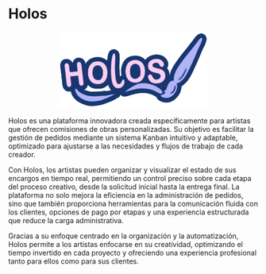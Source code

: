 # Holos

<p align="center">
  <img src="https://raw.githubusercontent.com/Holos-INC/Docusaurus-Holos/main/static/img/logobig.png" alt="Universidad de Sevilla" width="300"/>
</p>


Holos es una plataforma innovadora creada específicamente para artistas que ofrecen comisiones de obras personalizadas. Su objetivo es facilitar la gestión de pedidos mediante un sistema Kanban intuitivo y adaptable, optimizado para ajustarse a las necesidades y flujos de trabajo de cada creador.  

Con Holos, los artistas pueden organizar y visualizar el estado de sus encargos en tiempo real, permitiendo un control preciso sobre cada etapa del proceso creativo, desde la solicitud inicial hasta la entrega final. La plataforma no solo mejora la eficiencia en la administración de pedidos, sino que también proporciona herramientas para la comunicación fluida con los clientes, opciones de pago por etapas y una experiencia estructurada que reduce la carga administrativa.  

Gracias a su enfoque centrado en la organización y la automatización, Holos permite a los artistas enfocarse en su creatividad, optimizando el tiempo invertido en cada proyecto y ofreciendo una experiencia profesional tanto para ellos como para sus clientes.